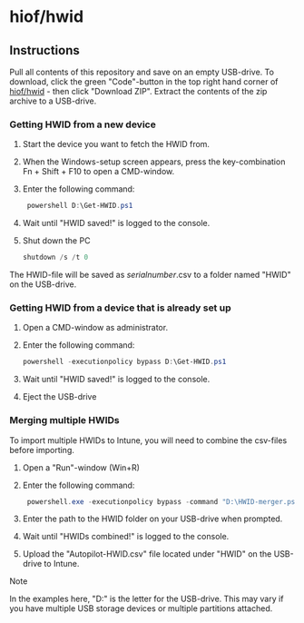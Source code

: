 # hiof/hwid

## Instructions

Pull all contents of this repository and save on an empty USB-drive.
To download, click the green "Code"-button in the top right hand corner of [hiof/hwid](https://github.com/hiof/hwid) - then click "Download ZIP". Extract the contents of the zip archive to a USB-drive.

### Getting HWID from a new device

1. Start the device you want to fetch the HWID from.
2. When the Windows-setup screen appears, press the key-combination Fn + Shift + F10 to open a CMD-window.
3. Enter the following command:

   ````powershell
    powershell D:\Get-HWID.ps1
   ````

4. Wait until "HWID saved!" is logged to the console.
5. Shut down the PC

    ````powershell
    shutdown /s /t 0
    ````

The HWID-file will be saved as *serialnumber*.csv to a folder named "HWID" on the USB-drive.

### Getting HWID from a device that is already set up

1. Open a CMD-window as administrator.
2. Enter the following command:

    ````powershell
    powershell -executionpolicy bypass D:\Get-HWID.ps1
    ````

3. Wait until "HWID saved!" is logged to the console.
4. Eject the USB-drive

### Merging multiple HWIDs

To import multiple HWIDs to Intune, you will need to combine the csv-files before importing.

1. Open a "Run"-window (Win+R)
2. Enter the following command:

   ````powershell
    powershell.exe -executionpolicy bypass -command "D:\HWID-merger.ps1"
   ````

3. Enter the path to the HWID folder on your USB-drive when prompted.
4. Wait until "HWIDs combined!" is logged to the console.
5. Upload the "Autopilot-HWID.csv" file located under "HWID" on the USB-drive to Intune.

> [!NOTE]
> In the examples here, "D:\" is the letter for the USB-drive. This may vary if you have multiple USB storage devices or multiple partitions attached.
